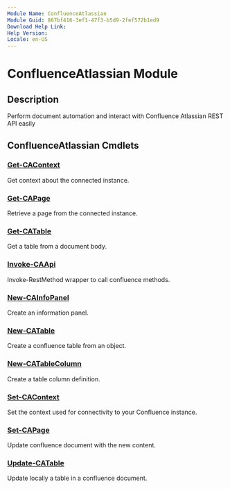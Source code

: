 ```yaml
---
Module Name: ConfluenceAtlassian
Module Guid: 867bf416-3ef1-47f3-b5d9-2fef572b1ed9
Download Help Link: 
Help Version: 
Locale: en-US
---
```


# ConfluenceAtlassian Module
## Description
Perform document automation and interact with Confluence Atlassian REST API easily

## ConfluenceAtlassian Cmdlets
### [Get-CAContext](Get-CAContext.md)
Get context about the connected instance.

### [Get-CAPage](Get-CAPage.md)
Retrieve a page from the connected instance.

### [Get-CATable](Get-CATable.md)
Get a table from a document body.

### [Invoke-CAApi](Invoke-CAApi.md)
Invoke-RestMethod wrapper to call confluence methods.

### [New-CAInfoPanel](New-CAInfoPanel.md)
Create an information panel.

### [New-CATable](New-CATable.md)
Create a confluence table from an object.

### [New-CATableColumn](New-CATableColumn.md)
Create a table column definition.

### [Set-CAContext](Set-CAContext.md)
Set the context used for connectivity to your Confluence instance.

### [Set-CAPage](Set-CAPage.md)
Update confluence document with the new content.

### [Update-CATable](Update-CATable.md)
Update locally a table in a confluence document.


